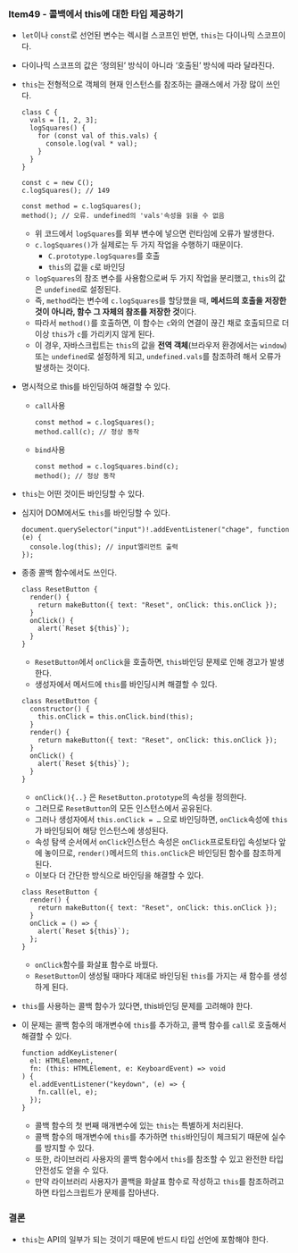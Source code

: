 ### Item49 - 콜백에서 this에 대한 타입 제공하기

- `let`이나 `const`로 선언된 변수는 렉시컬 스코프인 반면, `this`는 다이나믹 스코프이다.
- 다이나믹 스코프의 값은 ‘정의된’ 방식이 아니라 ‘호출된’ 방식에 따라 달라진다.
- `this`는 전형적으로 객체의 현재 인스턴스를 참조하는 클래스에서 가장 많이 쓰인다.
  ```tsx
  class C {
    vals = [1, 2, 3];
    logSquares() {
      for (const val of this.vals) {
        console.log(val * val);
      }
    }
  }

  const c = new C();
  c.logSquares(); // 149

  const method = c.logSquares();
  method(); // 오류. undefined의 'vals'속성을 읽을 수 없음
  ```
  - 위 코드에서 `logSquares`를 외부 변수에 넣으면 런타임에 오류가 발생한다.
  - `c.logSquares()`가 실제로는 두 가지 작업을 수행하기 때문이다.
    - `C.prototype.logSquares`를 호출
    - `this`의 값을 `c`로 바인딩
  - `logSquares`의 참조 변수를 사용함으로써 두 가지 작업을 분리했고, `this`의 값은 `undefined`로 설정된다.
  - 즉, `method`라는 변수에 `c.logSquares`를 할당했을 때, **메서드의 호출을 저장한 것이 아니라, 함수 그 자체의 참조를 저장한 것**이다.
  - 따라서 `method()`를 호출하면, 이 함수는 `c`와의 연결이 끊긴 채로 호출되므로 더 이상 `this`가 `c`를 가리키지 않게 된다.
  - 이 경우, 자바스크립트는 `this`의 값을 **전역 객체**(브라우저 환경에서는 `window`) 또는 `undefined`로 설정하게 되고, `undefined.vals`를 참조하려 해서 오류가 발생하는 것이다.
- 명시적으로 this를 바인딩하여 해결할 수 있다.
  - `call`사용
    ```tsx
    const method = c.logSquares();
    method.call(c); // 정상 동작
    ```
  - `bind`사용
    ```tsx
    const method = c.logSquares.bind(c);
    method(); // 정상 동작
    ```
- `this`는 어떤 것이든 바인딩할 수 있다.
- 심지어 DOM에서도 `this`를 바인딩할 수 있다.

  ```tsx
  document.querySelector("input")!.addEventListener("chage", function (e) {
    console.log(this); // input엘리먼트 출력
  });
  ```

- 종종 콜백 함수에서도 쓰인다.

  ```tsx
  class ResetButton {
    render() {
      return makeButton({ text: "Reset", onClick: this.onClick });
    }
    onClick() {
      alert(`Reset ${this}`);
    }
  }
  ```

  - `ResetButton`에서 `onClick`을 호출하면, `this`바인딩 문제로 인해 경고가 발생한다.
  - 생성자에서 메서드에 `this`를 바인딩시켜 해결할 수 있다.

  ```tsx
  class ResetButton {
    constructor() {
      this.onClick = this.onClick.bind(this);
    }
    render() {
      return makeButton({ text: "Reset", onClick: this.onClick });
    }
    onClick() {
      alert(`Reset ${this}`);
    }
  }
  ```

  - `onClick(){..}` 은 `ResetButton.prototype`의 속성을 정의한다.
  - 그러므로 `ResetButton`의 모든 인스턴스에서 공유된다.
  - 그러나 생성자에서 `this.onClick = …` 으로 바인딩하면, `onClick`속성에 `this`가 바인딩되어 해당 인스턴스에 생성된다.
  - 속성 탐색 순서에서 `onClick`인스턴스 속성은 `onClick`프로토타입 속성보다 앞에 놓이므로, `render()`메서드의 `this.onClick`은 바인딩된 함수를 참조하게 된다.
  - 이보다 더 간단한 방식으로 바인딩을 해결할 수 있다.

  ```tsx
  class ResetButton {
    render() {
      return makeButton({ text: "Reset", onClick: this.onClick });
    }
    onClick = () => {
      alert(`Reset ${this}`);
    };
  }
  ```

  - `onClick`함수를 화살표 함수로 바꿨다.
  - `ResetButton`이 생성될 때마다 제대로 바인딩된 `this`를 가지는 새 함수를 생성하게 된다.

- `this`를 사용하는 콜백 함수가 있다면, this바인딩 문제를 고려해야 한다.
- 이 문제는 콜백 함수의 매개변수에 `this`를 추가하고, 콜백 함수를 `call`로 호출해서 해결할 수 있다.
  ```tsx
  function addKeyListener(
    el: HTMLElement,
    fn: (this: HTMLElement, e: KeyboardEvent) => void
  ) {
    el.addEventListener("keydown", (e) => {
      fn.call(el, e);
    });
  }
  ```
  - 콜백 함수의 첫 번째 매개변수에 있는 `this`는 특별하게 처리된다.
  - 콜백 함수의 매개변수에 `this`를 추가하면 `this`바인딩이 체크되기 때문에 실수를 방지할 수 있다.
  - 또한, 라이브러리 사용자의 콜백 함수에서 `this`를 참조할 수 있고 완전한 타입 안전성도 얻을 수 있다.
  - 만약 라이브러리 사용자가 콜백을 화살표 함수로 작성하고 `this`를 참조하려고 하면 타입스크립트가 문제를 잡아낸다.

### 결론

- `this`는 API의 일부가 되는 것이기 때문에 반드시 타입 선언에 포함해야 한다.
